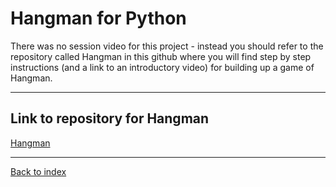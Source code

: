 # Hangman for Python

There was no session video for this project - instead you should refer to the repository called Hangman in this github where you will find step by step instructions (and a link to an introductory video) for building up a game of Hangman.

---

## Link to repository for Hangman

[Hangman](https://github.com/WokLibCodeClub/Hangman)

---
[Back to index](README.md)
